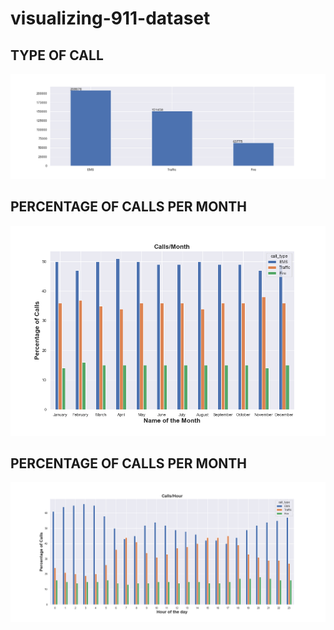 # visualizing-911-dataset

## **TYPE OF CALL**
![image](https://github.com/Akansha-Jaisinghani/visualizing-911-dataset/blob/master/type_of_call.png)

## **PERCENTAGE OF CALLS PER MONTH**
![image](https://github.com/Akansha-Jaisinghani/visualizing-911-dataset/blob/master/call-month.png)

## **PERCENTAGE OF CALLS PER MONTH**
![image](https://github.com/Akansha-Jaisinghani/visualizing-911-dataset/blob/master/call-hour.png)
